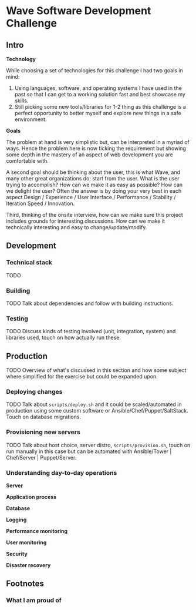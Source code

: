 # Wave Software Development Challenge

## Intro

**Technology**

While choosing a set of technologies for this challenge I had two goals in mind:

1. Using languages, software, and operating systems I have used in the past so
  that I can get to a working solution fast and best showcase my skills.
1. Still picking some new tools/libraries for 1-2 thing as this challenge is a
  perfect opportunity to better myself and explore new things in a safe environment.

**Goals**

The problem at hand is very simplistic but, can be interpreted in a myriad of
ways. Hence the problem here is now ticking the requirement but showing some
depth in the mastery of an aspect of web development you are comfortable with.

A second goal should be thinking about the user, this is what Wave, and many
other great organizations do: start from the user. What is the user trying to
accomplish? How can we make it as easy as possible? How can we delight the
user? Often the answer is by doing your very best in each aspect Design /
Experience / User Interface / Performance / Stability / Iteration Speed /
Innovation.

Third, thinking of the onsite interview, how can we make sure this project
includes grounds for interesting discussions. How can we make it technically
interesting and easy to change/update/modify.

## Development

### Technical stack

TODO

### Building

TODO Talk about dependencies and follow with building instructions.

### Testing

TODO Discuss kinds of testing involved (unit, integration, system) and libraries used, touch on how
actually run these.

## Production

TODO Overview of what's discussed in this section and how some subject where simplified for the
exercise but could be expanded upon.

### Deploying changes

TODO Talk about `scripts/deploy.sh` and it could be scaled/automated in production using some custom
software or Ansible/Chef/Puppet/SaltStack. Touch on database migrations.

### Provisioning new servers

TODO Talk about host choice, server distro, `scripts/provision.sh`, touch on run manually in this
case but can be automated with Ansible/Tower | Chef/Server | Puppet/Server.

### Understanding day-to-day operations

**Server**

**Application process**

**Database**

**Logging**

**Performance monitoring**

**User monitoring**

**Security**

**Disaster recovery**

## Footnotes

### What I am proud of
